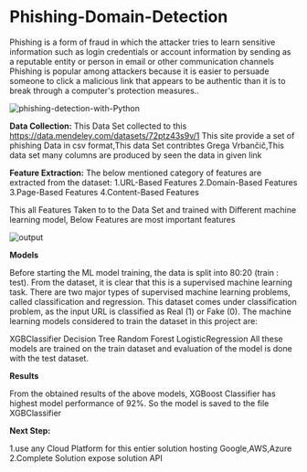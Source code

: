 # Phishing-Domain-Detection
Phishing is a form of fraud in which the attacker tries to learn sensitive information such as login credentials or account information by sending as a reputable entity or person in email or other communication channels Phishing is popular among
attackers because it is easier to persuade someone to click a malicious link that appears
to be authentic than it is to break through a computer's protection measures..

![phishing-detection-with-Python](https://user-images.githubusercontent.com/73115703/156777858-0d078b8e-4b4e-4ce1-aa27-e35681c71677.jpg)

**Data Collection:** 
This Data Set collected to this https://data.mendeley.com/datasets/72ptz43s9v/1 This site provide a set of phishing Data in csv format,This data Set contribtes Grega Vrbančič,This data set many columns are produced by seen the data in given link

**Feature Extraction:**
The below mentioned category of features are extracted from the dataset:
1.URL-Based Features
2.Domain-Based Features
3.Page-Based Features
4.Content-Based Features

 This all Features Taken to to the Data Set and trained with Different machine learning model, Below Features are most important features 
 
![output](https://user-images.githubusercontent.com/73115703/156782310-6c722013-e5bc-490e-837b-e2f602e45b4c.png)

**Models**

Before starting the ML model training, the data is split into 80:20 (train : test). From the dataset, it is clear that this is a supervised machine learning task. There are two major types of supervised machine learning problems, called classification and regression. This dataset comes under classification problem, as the input URL is classified as Real (1) or Fake (0). The machine learning models considered to train the dataset in this project are:

XGBClassifier
Decision Tree
Random Forest
LogisticRegression
All these models are trained on the train dataset and evaluation of the model is done with the test dataset.

**Results**

From the obtained results of the above models, XGBoost Classifier has highest model performance of 92%. So the model is saved to the file XGBClassifier

**Next Step:**

1.use any Cloud Platform for this entier solution hosting Google,AWS,Azure
2.Complete Solution expose solution API 
